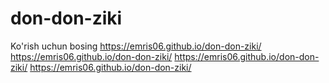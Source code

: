 # don-don-ziki
 Ko'rish uchun bosing 
https://emris06.github.io/don-don-ziki/
https://emris06.github.io/don-don-ziki/
https://emris06.github.io/don-don-ziki/
https://emris06.github.io/don-don-ziki/
